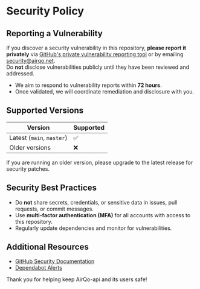 # Security Policy

## Reporting a Vulnerability

If you discover a security vulnerability in this repository, **please report it privately** via [GitHub's private vulnerability reporting tool](https://github.com/airqo-platform/AirQo-api/security/advisories) or by emailing security@airqo.net.  
Do **not** disclose vulnerabilities publicly until they have been reviewed and addressed.

- We aim to respond to vulnerability reports within **72 hours**.
- Once validated, we will coordinate remediation and disclosure with you.

## Supported Versions

| Version      | Supported          |
| ------------ | ----------------- |
| Latest (`main`, `master`) | ✅ |
| Older versions | ❌ |

If you are running an older version, please upgrade to the latest release for security patches.

## Security Best Practices

- Do **not** share secrets, credentials, or sensitive data in issues, pull requests, or commit messages.
- Use **multi-factor authentication (MFA)** for all accounts with access to this repository.
- Regularly update dependencies and monitor for vulnerabilities.

## Additional Resources

- [GitHub Security Documentation](https://docs.github.com/en/code-security)
- [Dependabot Alerts](https://github.com/airqo-platform/AirQo-api/security/dependabot)

Thank you for helping keep AirQo-api and its users safe!
